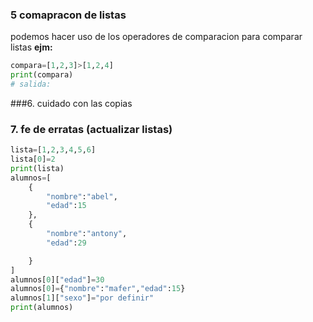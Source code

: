 















### 5  comapracon  de listas 
podemos hacer uso de los operadores de comparacion para comparar listas
**ejm:**
```python
compara=[1,2,3]>[1,2,4]
print(compara)
# salida:
```
###6. cuidado con las copias


### 7. fe de erratas (actualizar listas)
```python
lista=[1,2,3,4,5,6]
lista[0]=2
print(lista)
alumnos=[
    {
        "nombre":"abel",
        "edad":15
    },
    {
        "nombre":"antony",
        "edad":29

    }
]
alumnos[0]["edad"]=30
alumnos[0]={"nombre":"mafer","edad":15}
alumnos[1]["sexo"]="por definir"
print(alumnos)
```